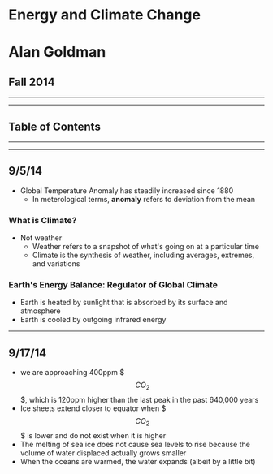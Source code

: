 # Energy and Climate Change
# Alan Goldman
## Fall 2014

---
---
## Table of Contents

---
---

## 9/5/14

- Global Temperature Anomaly has steadily increased since 1880
	- In meterological terms, **anomaly** refers to deviation from the mean
	
### What is Climate?

- Not weather
	- Weather refers to a snapshot of what's going on at a particular time
	- Climate is the synthesis of weather, including averages, extremes, and variations
	
### Earth's Energy Balance: Regulator of Global Climate

- Earth is heated by sunlight that is absorbed by its surface and atmosphere
- Earth is cooled by outgoing infrared energy

---

## 9/17/14

- we are approaching 400ppm $$$CO_2$$$, which is 120ppm higher than the last peak in the past 640,000 years
- Ice sheets extend closer to equator when $$$CO_2$$$ is lower and do not exist when it is higher
- The melting of sea ice does not cause sea levels to rise because the volume of water displaced actually grows smaller
- When the oceans are warmed, the water expands (albeit by a little bit)